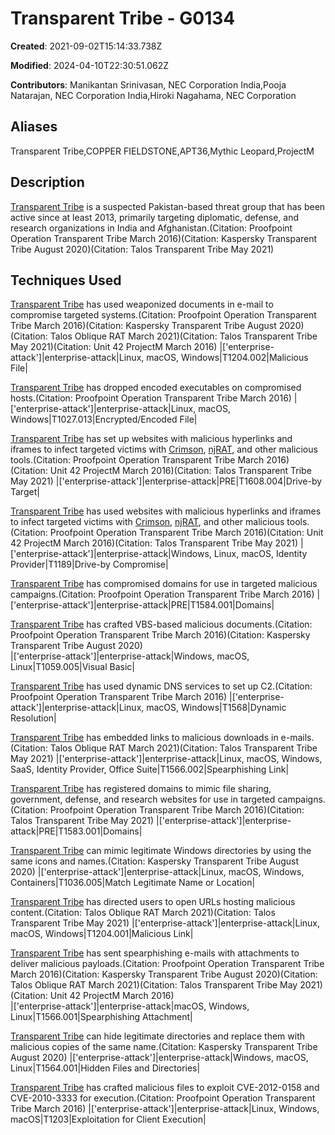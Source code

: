 # Transparent Tribe - G0134

**Created**: 2021-09-02T15:14:33.738Z

**Modified**: 2024-04-10T22:30:51.062Z

**Contributors**: Manikantan Srinivasan, NEC Corporation India,Pooja Natarajan, NEC Corporation India,Hiroki Nagahama, NEC Corporation

## Aliases

Transparent Tribe,COPPER FIELDSTONE,APT36,Mythic Leopard,ProjectM

## Description

[Transparent Tribe](https://attack.mitre.org/groups/G0134) is a suspected Pakistan-based threat group that has been active since at least 2013, primarily targeting diplomatic, defense, and research organizations in India and Afghanistan.(Citation: Proofpoint Operation Transparent Tribe March 2016)(Citation: Kaspersky Transparent Tribe August 2020)(Citation: Talos Transparent Tribe May 2021)

## Techniques Used


[Transparent Tribe](https://attack.mitre.org/groups/G0134) has used weaponized documents in e-mail to compromise targeted systems.(Citation: Proofpoint Operation Transparent Tribe March 2016)(Citation: Kaspersky Transparent Tribe August 2020)(Citation: Talos Oblique RAT March 2021)(Citation: Talos Transparent Tribe May 2021)(Citation: Unit 42 ProjectM March 2016)
|['enterprise-attack']|enterprise-attack|Linux, macOS, Windows|T1204.002|Malicious File|


[Transparent Tribe](https://attack.mitre.org/groups/G0134) has dropped encoded executables on compromised hosts.(Citation: Proofpoint Operation Transparent Tribe March 2016)
|['enterprise-attack']|enterprise-attack|Linux, macOS, Windows|T1027.013|Encrypted/Encoded File|


[Transparent Tribe](https://attack.mitre.org/groups/G0134) has set up websites with malicious hyperlinks and iframes to infect targeted victims with [Crimson](https://attack.mitre.org/software/S0115), [njRAT](https://attack.mitre.org/software/S0385), and other malicious tools.(Citation: Proofpoint Operation Transparent Tribe March 2016)(Citation: Unit 42 ProjectM March 2016)(Citation: Talos Transparent Tribe May 2021)
|['enterprise-attack']|enterprise-attack|PRE|T1608.004|Drive-by Target|


[Transparent Tribe](https://attack.mitre.org/groups/G0134) has used websites with malicious hyperlinks and iframes to infect targeted victims with [Crimson](https://attack.mitre.org/software/S0115), [njRAT](https://attack.mitre.org/software/S0385), and other malicious tools.(Citation: Proofpoint Operation Transparent Tribe March 2016)(Citation: Unit 42 ProjectM March 2016)(Citation: Talos Transparent Tribe May 2021)
|['enterprise-attack']|enterprise-attack|Windows, Linux, macOS, Identity Provider|T1189|Drive-by Compromise|


[Transparent Tribe](https://attack.mitre.org/groups/G0134) has compromised domains for use in targeted malicious campaigns.(Citation: Proofpoint Operation Transparent Tribe March 2016)
|['enterprise-attack']|enterprise-attack|PRE|T1584.001|Domains|


[Transparent Tribe](https://attack.mitre.org/groups/G0134) has crafted VBS-based malicious documents.(Citation: Proofpoint Operation Transparent Tribe March 2016)(Citation: Kaspersky Transparent Tribe August 2020)	 
|['enterprise-attack']|enterprise-attack|Windows, macOS, Linux|T1059.005|Visual Basic|


[Transparent Tribe](https://attack.mitre.org/groups/G0134) has used dynamic DNS services to set up C2.(Citation: Proofpoint Operation Transparent Tribe March 2016)
|['enterprise-attack']|enterprise-attack|Linux, macOS, Windows|T1568|Dynamic Resolution|


[Transparent Tribe](https://attack.mitre.org/groups/G0134) has embedded links to malicious downloads in e-mails.(Citation: Talos Oblique RAT March 2021)(Citation: Talos Transparent Tribe May 2021)
|['enterprise-attack']|enterprise-attack|Linux, macOS, Windows, SaaS, Identity Provider, Office Suite|T1566.002|Spearphishing Link|


[Transparent Tribe](https://attack.mitre.org/groups/G0134) has registered domains to mimic file sharing, government, defense, and research websites for use in targeted campaigns.(Citation: Proofpoint Operation Transparent Tribe March 2016)(Citation: Talos Transparent Tribe May 2021)
|['enterprise-attack']|enterprise-attack|PRE|T1583.001|Domains|


[Transparent Tribe](https://attack.mitre.org/groups/G0134) can mimic legitimate Windows directories by using the same icons and names.(Citation: Kaspersky Transparent Tribe August 2020)
|['enterprise-attack']|enterprise-attack|Linux, macOS, Windows, Containers|T1036.005|Match Legitimate Name or Location|


[Transparent Tribe](https://attack.mitre.org/groups/G0134) has directed users to open URLs hosting malicious content.(Citation: Talos Oblique RAT March 2021)(Citation: Talos Transparent Tribe May 2021)
|['enterprise-attack']|enterprise-attack|Linux, macOS, Windows|T1204.001|Malicious Link|


[Transparent Tribe](https://attack.mitre.org/groups/G0134) has sent spearphishing e-mails with attachments to deliver malicious payloads.(Citation: Proofpoint Operation Transparent Tribe March 2016)(Citation: Kaspersky Transparent Tribe August 2020)(Citation: Talos Oblique RAT March 2021)(Citation: Talos Transparent Tribe May 2021)(Citation: Unit 42 ProjectM March 2016)	 
|['enterprise-attack']|enterprise-attack|macOS, Windows, Linux|T1566.001|Spearphishing Attachment|


[Transparent Tribe](https://attack.mitre.org/groups/G0134) can hide legitimate directories and replace them with malicious copies of the same name.(Citation: Kaspersky Transparent Tribe August 2020)
|['enterprise-attack']|enterprise-attack|Windows, macOS, Linux|T1564.001|Hidden Files and Directories|


[Transparent Tribe](https://attack.mitre.org/groups/G0134) has crafted malicious files to exploit CVE-2012-0158 and CVE-2010-3333 for execution.(Citation: Proofpoint Operation Transparent Tribe March 2016)
|['enterprise-attack']|enterprise-attack|Linux, Windows, macOS|T1203|Exploitation for Client Execution|

